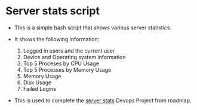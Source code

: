
# Server stats script
 
- This is a simple bash script that shows various server statistics.
- It shows the following information:
    1. Logged in users and the current user
    2. Device and Operating system information
    3. Top 5 Proceses by CPU Usage
    4. Top 5 Processes by Memory Usage
    5. Memory Usage
    6. Disk Usage
    7. Failed Logins

- This is used to complete the [server stats](https://roadmap.sh/projects/server-stats) Devops Project from roadmap.